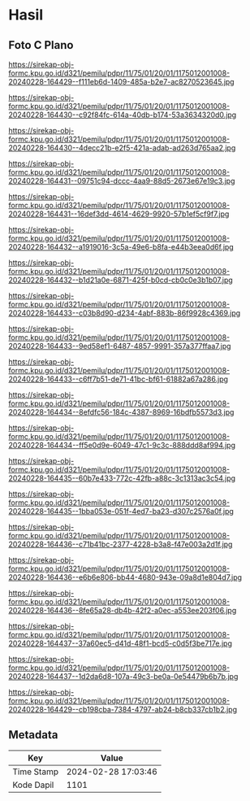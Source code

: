 # Hasil

## Foto C Plano

https://sirekap-obj-formc.kpu.go.id/d321/pemilu/pdpr/11/75/01/20/01/1175012001008-20240228-164429--f111eb6d-1409-485a-b2e7-ac8270523645.jpg

https://sirekap-obj-formc.kpu.go.id/d321/pemilu/pdpr/11/75/01/20/01/1175012001008-20240228-164430--c92f84fc-614a-40db-b174-53a3634320d0.jpg

https://sirekap-obj-formc.kpu.go.id/d321/pemilu/pdpr/11/75/01/20/01/1175012001008-20240228-164430--4decc21b-e2f5-421a-adab-ad263d765aa2.jpg

https://sirekap-obj-formc.kpu.go.id/d321/pemilu/pdpr/11/75/01/20/01/1175012001008-20240228-164431--09751c94-dccc-4aa9-88d5-2673e67e19c3.jpg

https://sirekap-obj-formc.kpu.go.id/d321/pemilu/pdpr/11/75/01/20/01/1175012001008-20240228-164431--16def3dd-4614-4629-9920-57b1ef5cf9f7.jpg

https://sirekap-obj-formc.kpu.go.id/d321/pemilu/pdpr/11/75/01/20/01/1175012001008-20240228-164432--a1919016-3c5a-49e6-b8fa-e44b3eea0d6f.jpg

https://sirekap-obj-formc.kpu.go.id/d321/pemilu/pdpr/11/75/01/20/01/1175012001008-20240228-164432--b1d21a0e-6871-425f-b0cd-cb0c0e3b1b07.jpg

https://sirekap-obj-formc.kpu.go.id/d321/pemilu/pdpr/11/75/01/20/01/1175012001008-20240228-164433--c03b8d90-d234-4abf-883b-86f9928c4369.jpg

https://sirekap-obj-formc.kpu.go.id/d321/pemilu/pdpr/11/75/01/20/01/1175012001008-20240228-164433--9ed58ef1-6487-4857-9991-357a377ffaa7.jpg

https://sirekap-obj-formc.kpu.go.id/d321/pemilu/pdpr/11/75/01/20/01/1175012001008-20240228-164433--c6ff7b51-de71-41bc-bf61-61882a67a286.jpg

https://sirekap-obj-formc.kpu.go.id/d321/pemilu/pdpr/11/75/01/20/01/1175012001008-20240228-164434--8efdfc56-184c-4387-8969-16bdfb5573d3.jpg

https://sirekap-obj-formc.kpu.go.id/d321/pemilu/pdpr/11/75/01/20/01/1175012001008-20240228-164434--ff5e0d9e-6049-47c1-9c3c-888ddd8af994.jpg

https://sirekap-obj-formc.kpu.go.id/d321/pemilu/pdpr/11/75/01/20/01/1175012001008-20240228-164435--60b7e433-772c-42fb-a88c-3c1313ac3c54.jpg

https://sirekap-obj-formc.kpu.go.id/d321/pemilu/pdpr/11/75/01/20/01/1175012001008-20240228-164435--1bba053e-051f-4ed7-ba23-d307c2576a0f.jpg

https://sirekap-obj-formc.kpu.go.id/d321/pemilu/pdpr/11/75/01/20/01/1175012001008-20240228-164436--c71b41bc-2377-4228-b3a8-f47e003a2d1f.jpg

https://sirekap-obj-formc.kpu.go.id/d321/pemilu/pdpr/11/75/01/20/01/1175012001008-20240228-164436--e6b6e806-bb44-4680-943e-09a8d1e804d7.jpg

https://sirekap-obj-formc.kpu.go.id/d321/pemilu/pdpr/11/75/01/20/01/1175012001008-20240228-164436--8fe65a28-db4b-42f2-a0ec-a553ee203f06.jpg

https://sirekap-obj-formc.kpu.go.id/d321/pemilu/pdpr/11/75/01/20/01/1175012001008-20240228-164437--37a60ec5-d41d-48f1-bcd5-c0d5f3be717e.jpg

https://sirekap-obj-formc.kpu.go.id/d321/pemilu/pdpr/11/75/01/20/01/1175012001008-20240228-164437--1d2da6d8-107a-49c3-be0a-0e54479b6b7b.jpg

https://sirekap-obj-formc.kpu.go.id/d321/pemilu/pdpr/11/75/01/20/01/1175012001008-20240228-164429--cb198cba-7384-4797-ab24-b8cb337cb1b2.jpg


## Metadata

| Key        | Value               |
| ---------- | ------------------- |
| Time Stamp | 2024-02-28 17:03:46 |
| Kode Dapil | 1101                |



